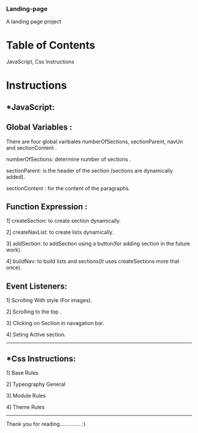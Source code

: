 ### Landing-page
A landing page project



# Table of Contents

JavaScript, Css Instructions

# Instructions

*JavaScript:
------------
Global Variables :
-------------------

There are four global varibales  numberOfSections, sectionParent,  navUn and sectionContent .

numberOfSections: determine number of sections .

sectionParent: is the header of the section (sections are dynamically added).

sectionContent : for the content of the paragraphs.


Function Expression :
----------------------

1]  createSection: to create section dynamically.

2]  createNavList: to create lists dynamically.

3]  addSection: to addSection using a button(for  adding section in the future work).

4]  buildNav: to build lists and sections(It uses createSections more that once).


 Event Listeners:
-------------------

1]  Scrolling With style (For images).

2]  Scrolling to the top .

3]  Clicking on Section in navagation bar.

4]  Seting Active section.

---------------------------------------------------------------------------------------------------------------------------------------------------------

*Css Instructions:
------------------

1]  Base Rules

2]  Typeography General

3]  Module Rules

4]  Theme Rules 

------------------------------------------------------------------------------------------------------------------------------------------------------------


Thank you for reading..............  :) 
